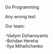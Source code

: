 Go Programming

Any wrong text

Our team:
  
-Vadym Dzhanoyants  
-Bohdan Hereha  
-Ilya Mihailichenko  
